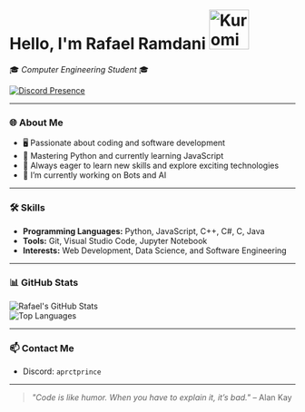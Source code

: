 # Hello, I'm Rafael Ramdani <img src="https://media4.giphy.com/media/v1.Y2lkPTc5MGI3NjExbXcwcG02MWtweWpqbjlpOGltc2o3NmJ3eTFvZnlra3U5amljY2lvMiZlcD12MV9pbnRlcm5hbF9naWZfYnlfaWQmY3Q9cw/olr5oi9bxPVeV30Yye/giphy.gif" alt="Kuromi" width="70"/>

🎓 *Computer Engineering Student* 🎓  

[![Discord Presence](https://lanyard.cnrad.dev/api/867592202708582401)](https://discord.com/users/867592202708582401)

---

### 🌐 About Me  
- 🖥️ Passionate about coding and software development  
- 📘 Mastering Python and currently learning JavaScript  
- 🌱 Always eager to learn new skills and explore exciting technologies
- 🔭 I’m currently working on Bots and AI 

---

### 🛠️ Skills  
- **Programming Languages:** Python, JavaScript, C++, C#, C, Java  
- **Tools:** Git, Visual Studio Code, Jupyter Notebook  
- **Interests:** Web Development, Data Science, and Software Engineering  

---

### 📊 GitHub Stats  
![Rafael's GitHub Stats](https://github-readme-stats.vercel.app/api?username=slophisticated&show_icons=true&theme=tokyonight)  
![Top Languages](https://github-readme-stats.vercel.app/api/top-langs/?username=slophisticated&layout=compact&theme=tokyonight)

---

### 📫 Contact Me  
- Discord: `aprctprince`  

---

> _"Code is like humor. When you have to explain it, it’s bad."_ – Alan Kay
